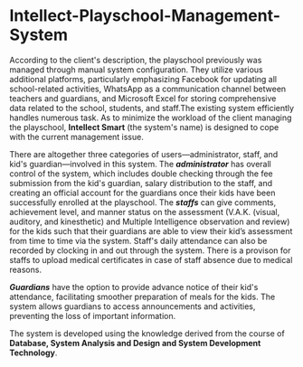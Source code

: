 # Intellect-Playschool-Management-System

According to the client's description, the playschool previously was managed through manual system configuration. They utilize various additional platforms, particularly emphasizing Facebook for updating all school-related activities, WhatsApp as a communication channel between teachers and guardians, and Microsoft Excel for storing comprehensive data related to the school, students, and staff.The existing system efficiently handles numerous task. As to minimize the workload of the client managing the playschool, **Intellect Smart** (the system's name) is designed to cope with the current management issue.

There are altogether three categories of users—administrator, staff, and kid's guardian—involved in this system. The **_administrator_** has overall control of the system, which includes double checking through the fee submission from the kid's guardian, salary distribution to the staff, and creating an official account for the guardians once their kids have been successfully enrolled at the playschool. The **_staffs_** can give comments, achievement level, and manner status on the assessment (V.A.K. (visual, auditory, and kinesthetic) and Multiple Intelligence observation and review) for the kids such that their guardians are able to view their kid’s assessment from time to time via the system. Staff's daily attendance can also be recorded by clocking in and out through the system. There is a provison for staffs to upload medical certificates in case of staff absence due to medical reasons.

**_Guardians_** have the option to provide advance notice of their kid's attendance, facilitating smoother preparation of meals for the kids. The system allows guardians to access announcements and activities, preventing the loss of important information.

The system is developed using the knowledge derived from the course of **Database, System Analysis and Design and System Development Technology**.  





